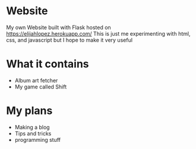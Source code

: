 # Website
My own Website built with Flask hosted on https://elijahlopez.herokuapp.com/
This is just me experimenting with html, css, and javascript but I hope to make it very useful
# What it contains
* Album art fetcher
* My game called Shift
# My plans
* Making a blog
* Tips and tricks
* programming stuff
